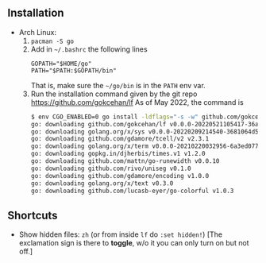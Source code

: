 ## Installation
- Arch Linux:
  1. `pacman -S go`
  1. Add in `~/.bashrc` the following lines
     ```
     GOPATH="$HOME/go"
     PATH="$PATH:$GOPATH/bin"
     ```
     That is, make sure the `~/go/bin` is in the `PATH` env var.
  1. Run the installation command given by the git repo <https://github.com/gokcehan/lf>
     As of May 2022, the command is
     ```bash
     $ env CGO_ENABLED=0 go install -ldflags="-s -w" github.com/gokcehan/lf@latest
     go: downloading github.com/gokcehan/lf v0.0.0-20220521105417-36a7a1831658
     go: downloading golang.org/x/sys v0.0.0-20220209214540-3681064d5158
     go: downloading github.com/gdamore/tcell/v2 v2.3.1
     go: downloading golang.org/x/term v0.0.0-20210220032956-6a3ed077a48d
     go: downloading gopkg.in/djherbis/times.v1 v1.2.0
     go: downloading github.com/mattn/go-runewidth v0.0.10
     go: downloading github.com/rivo/uniseg v0.1.0
     go: downloading github.com/gdamore/encoding v1.0.0
     go: downloading golang.org/x/text v0.3.0
     go: downloading github.com/lucasb-eyer/go-colorful v1.0.3
     ```


## Shortcuts
- Show hidden files: `zh` (or from inside `lf` do `:set hidden!`)
  [The exclamation sign is there to **toggle**, w/o it you can only turn on but not off.]


